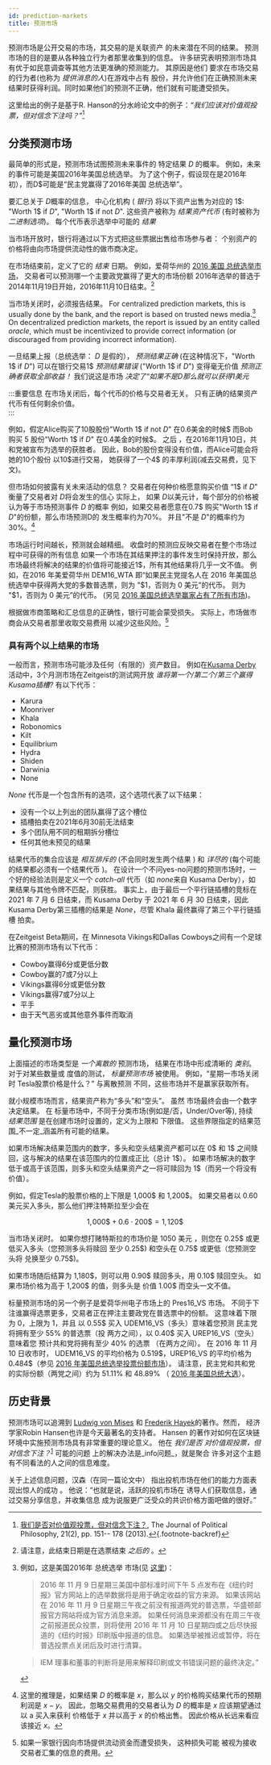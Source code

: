 ```yaml
---
id: prediction-markets
title: 预测市场
---
```


预测市场是公开交易的市场，其交易的是关联资产 的未来潜在不同的结果。 预测市场的目的是要从各种独立行为者那里收集到的信息。 许多研究表明预测市场具有优于如民意调查等其他方法更准确的预测能力。 其原因是他们 要求在市场交易的行为者(也称为 _提供消息的人_)在游戏中占有 股份，并允许他们在正确预测未来 结果时获得利润。同时如果他们的预测不正确，他们就有可能遭受损失。

这里给出的例子是基于R. Hanson的分水岭论文中的例子：_“我们应该对价值观投票，但对信念下注吗？”_[^1]

## 分类预测市场

最简单的形式是，预测市场试图预测未来事件的 特定结果 $D$ 的概率。 例如，未来的事件可能是美国2016年美国总统选举。 为了这个例子，假设现在是2016年初），而D$可能是“民主党赢得了2016年美国 总统选举”。

要汇总关于 $D$概率的信息， 中心化机构 ( _银行_) 将以下资产出售为对应的 1\$: "Worth 1\$ if $D$", "Worth 1\$ if not $D$". 这些资产被称为 _结果资产代币_ (有时被称为 _二进制选项_)。 每个代币表示选举中可能的 _结果_

当市场开放时，银行将通过以下方式把这些票据出售给市场参与者： 个别资产的价格将由向市场提供流动性的做市商决定。

在市场结束前，定义了它的 _结束_ 日期。 例如，爱荷华州的 [2016 美国 总统选举市场](https://iemweb.biz.uiowa.edu/markets/pres16.html)， 交易者可以预测哪一个主要政党赢得了更大的市场份额 2016年选举的普选于2014年11月19日开始，2016年11月10日结束。[^2]

当市场关闭时，必须报告结果。 For centralized prediction markets, this is usually done by the bank, and the report is based on trusted news media.[^3] On decentralized prediction markets, the report is issued by an entity called _oracle_, which must be incentivized to provide correct information (or discouraged from providing incorrect information).

一旦结果上报（总统选举： $D$ 是假的）， _预测结果正确_ (在这种情况下，"Worth 1\$ if $D$") 可以在银行交易1\$ _预测结果错误_ ("Worth 1\$ if $D$") 变得毫无价值 _预测正确者获取全部收益！_ 我们说这是市场 _决定了“如果不是$D$那么就可以获得1美元_

<!-- prettier-ignore -->
:::重要信息 在市场关闭后，每个代币的价格与交易者无关。 只有正确的结果资产代币有任何剩余价值。  
:::

例如，假定Alice购买了10股股份"Worth 1\$ if not $D$" 在0.6美金的时候\$ 而Bob 购买 5 股份"Worth 1\$ if $D$" 在0.4美金的时候\$。 之后 ，在2016年11月10日，共和党被宣布为选举的获胜者。 因此，Bob的股份变得没有价值，而Alice可能会将她的10个股份 以10\$进行交易， 她获得了一个4\$ 的丰厚利润(减去交易费，见下文)。

但市场如何披露有关未来活动的信息？ 交易者在何种价格愿意购买价值 “1\$ if $D$" 衡量了交易者对 $D$将会发生的信心 实际上， 如果 $D$以美元计，每个部分的价格被认为等于市场预测事件 $D$ 的概率 例如，如果交易者愿意在0.7\$ 购买"Worth 1\$ if $D$"的份额，那么市场预测D的 发生概率约为70%。 并且"不是 $D$"的概率约为 30%。[^4]

市场运行时间越长，预测就会越精细。 收盘时的预测应反映交易者在整个市场过程中可获得的所有信息 如果一个市场在其结果押注的事件发生时保持开放，那么市场最终将解决的结果的价值将可能接近1\$，所有其他结果将几乎一文不值。 例如，在2016 年美爱荷华州 DEM16_WTA 即“如果民主党提名人在 2016 年美国总统选举中获得两大党的多数普选票，则为 "\$1，否则为 0 美元”的代币。 则为 "\$1，否则为 0 美元”的代币。 (另见 [2016 美国总统选举赢家占有了所有市场](https://iemweb.biz.uiowa.edu/graphs/graph_Pres16_WTA.cfm))。

根据做市商策略和汇总信息的正确性，银行可能会蒙受损失。 实际上，市场做市商会从交易者那里收取交易费用 以减少这些风险。[^5]

### 具有两个以上结果的市场

一般而言，预测市场可能涉及任何（有限的）资产数目。 例如在[Kusama Derby](https://blog.zeitgeist.pm/zeitgeist-presents-the-kusama-parachain-derby/)活动中，3个月测市场在Zeitgeist的测试网开放 _谁将第一个/第二个/第三个赢得Kusama插槽?_ 有以下代币：

- Karura
- Moonriver
- Khala
- Robonomics
- Kilt
- Equilibrium
- Hydra
- Shiden
- Darwinia
- None

_None_ 代币是一个包含所有的选项，这个选项代表了以下结果：

- 没有一个以上列出的团队赢得了这个槽位
- 插槽拍卖在2021年6月30前无法结束
- 多个团队用不同的租期拆分槽位
- 任何其他未预见的结果

结果代币的集合应该是 _相互排斥的_ (不会同时发生两个结果 ) 和 _详尽的_ (每个可能的结果都必须有一个结果代币 )。 在设计一个不问yes-no问题的预测市场时，一个好的经验法则是定义一个 _catch-all_ 代币（如 *none*来自 Kusama Derby），如果结果与其他令牌不匹配，则获胜。 事实上，由于最后一个平行链插槽的竞标在 2021 年 7 月 6 日结束，而 Kusama Derby 于 2021 年 6 月 30 日结束，因此 Kusama Derby第三插槽的结果是 _None_，尽管 Khala 最终赢得了第三个平行链插槽 拍卖。

<!-- TODO Link Zeitgeist Closed Beta -->

在Zeitgeist Beta期间，在 Minnesota Vikings和Dallas Cowboys之间有一个足球比赛的预测市场有以下代币：

- Cowboy赢得6分或更低分数
- Cowboy赢的7或7分以上
- Vikings赢得6分或更低分数
- Vikings赢得7或7分以上
- 平手
- 由于天气恶劣或其他意外事件而取消

## 量化预测市场

上面描述的市场类型是 _一个离散的_ 预测市场， 结果在市场中形成清晰的 _类别_。 对于对某些数量或 度值的测试， _标量预测市场_ 被使用。 例如，“星期一市场关闭时 Tesla股票价格是什么？” 与离散预测 不同，这些市场并不是赢家获取所有。

就小规模市场而言，结果资产称为“多头”和“空头”。 虽然 市场最终会由一个数字决定结果。 在 标量市场中，不同于分类市场(例如是/否，Under/Over等), 持续 _结果范围_ 是在创建市场时设置的，定义为上限和 下限值。 这些界限指定的结果范围_不一定_涵盖所有可能的结果。

如果市场解决结果范围内的数字，多头和空头结果资产都可以在 0\$ 和 1\$ 之间赎回，这与解决的结果在该范围内的位置成正比（总计 1\$）。 如果市场解决的数字低于或高于该范围，则多头和空头结果资产之一将可赎回为 1\$（而另一个将没有价值）。

例如，假定Tesla的股票价格的上下限是 1,000\$ 和 1,200\$。 如果交易者以 0.60 美元买入多头，那么他们押注特斯拉至少会在

$$ 1,\! 000\$ + 0.6 \cdot 200\$ = 1,\! 120\$ $$

当市场关闭时。 如果你想打赌特斯拉的市场价是 1050 美元 ，则您在 0.25\$ 或更低买入多头（您预测多头将赎回 至少 0.25\$) 和空头在 0.75\$ 或更低（您预测空头将 兑换至少 0.75\$)。

如果市场随后结算为 1,180\$，则可以用 0.90\$ 赎回多头，用 0.10\$ 赎回空头。 如果市场价格为高于 1,200\$ 的值，则多头是 价值 1.00\$ 而空头一文不值。

标量预测市场的另一个例子是爱荷华州电子市场上的 Pres16_VS 市场。 不同于下注谁赢得选票更多，交易者正在押注主要政党在普选票中的份额。 这意味着下限为 0，上限为 1，并且 以 0.55\$ 买入 UDEM16_VS（多头）意味着您预测 民主党将拥有至少 55% 的普选票（投 两方之间），以 0.40\$ 买入 UREP16_VS（空头）意味着您 预计共和党将拥有至少 40% 的选票 （在两方之间）。 在 2016 年 11 月 10 日收市时， UDEM16_VS 的平均价格为 0.519\$，UREP16_VS 的平均价格为 0.484\$（参见 [2016 年美国总统选举投票份额市场](https://iemweb.biz.uiowa.edu/graphs/graph_Pres16_VS.cfm)）。 请注意，民主党和共和党的实际份额（两党之间）约为 51.11% 和 48.89% （ [2016 年美国总统大选](https://en.wikipedia.org/wiki/2016_United_States_presidential_election)）。

## 历史背景

<!-- TODO Shouldn't this go into the futarchy section? -->

预测市场可以追溯到 [Ludwig von Mises](https://cdn.mises.org/Economic%20Calculation%20in%20the%20Socialist%20Commonwealth_Vol_2_3.pdf) 和 [Frederik Hayek](https://www.kysq.org/docs/Hayek_45.pdf)的著作。然而， 经济学家Robin Hansen也许是今天最著名的支持者。 Hansen 的著作对如何在区块链环境中实施预测市场具有非常重要的理论意义。 他在 _我们是否 对价值观投票，但对信念下注？_<sup id="fnref2:1"><a href="#fn:1" class="footnote-ref">1</a></sup> 可能的问题 上的解决办法是_info问题_，就是聚合 许多对这个主题有不同看法的人之间的信息难度。

关于上述信息问题，汉森（在同一篇论文中） 指出投机市场在他们的能力方面表现出惊人的成功 。 他说：“也就是说，活跃的投机市场在 诱导人们获取信息，通过交易分享信息，并收集信息 成为说服更广泛受众的共识价格方面吧做的很好。”

[^1]: [我们是否对价值观投票，但对信念下注？](https://www.researchgate.net/publication/277294676_Shall_We_Vote_on_Values_But_Bet_on_Beliefs), The Journal of Political Philosophy, 21(2), pp. 151-- 178 (2013).[&#8617;](#fnref2:1){.footnote-backref}

[^2]: 请注意，此结束日期是在选票结束 _之后的_ 。

[^3]: 例如，这是美国2016年 总统选举 市场(见 [这里](https://iemweb.biz.uiowa.edu/markets/pr_Pres16_VS.html))：

    > 2016 年 11 月 9 日星期三美国中部标准时间下午 5 点发布在《纽约时报》官方网站上的选举数据将是用于确定收益的官方来源。 如果该网站在 2016 年 11 月 9 日星期三午夜之前没有报道两党的普选票，华盛顿邮报官方网站将成为官方消息来源。 如果任何消息来源都没有在周三午夜之前报道民众投票，则将使用 2016 年 11 月 10 日星期四或之后尽快报道的《纽约时报》印刷版中报道的信息。 如果选举被推迟或暂停，将在普选投票点关闭后及时进行清算。

    > IEM 理事和董事的判断将是用来解释印刷或文书错误问题的最终决定。”

[^4]: 这里的推理是，如果结果 $D$ 的概率是 $x$，那么以 $y$ 的价格购买结果代币的预期利润是 $x - y$。 因此，忽略交易费用的交易者认为 $D$ 的概率是 $x$ 应该期望通过以 a 买入来获利 价格低于 $x$ 并以高于 $x$ 的价格出售。 因此价格从长远来看应该接近 $x$。

[^5]: 如果一家银行因向市场提供流动资金而遭受损失， 这种损失可能 被视为接收交易者汇集的信息的费用。
